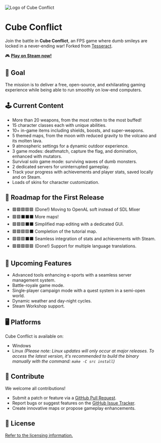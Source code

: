 ![Logo of Cube Conflict](https://static.manakeep.com/photos/2023/11/17/59462wwjix_logo.png) 
# Cube Conflict 

Join the battle in **Cube Conflict**, an FPS game where dumb smileys are locked in a never-ending war! Forked from [Tesseract](http://tesseract.gg).

🎮 **[Play on Steam now!](https://store.steampowered.com/app/1454700/Cube_Conflict/)**

## 🎯 Goal
The mission is to deliver a free, open-source, and exhilarating gaming experience while being able to run smoothly on low-end computers.

## 🕹 Current Content
- More than 20 weapons, from the most rotten to the most buffed!
- 15 character classes each with unique abilities.
- 10+ in-game items including shields, boosts, and super-weapons.
- 5 themed maps, from the moon with reduced gravity to the volcano and its molten lava.
- 9 atmospheric settings for a dynamic outdoor experience.
- 3 game modes: deathmatch, capture the flag, and domination, enhanced with mutators.
- Survival solo game mode: surviving waves of dumb monsters.
- 2 dedicated servers for uninterrupted gameplay.
- Track your progress with achievements and player stats, saved locally and on Steam.
- Loads of skins for character customization.

## 🚧 Roadmap for the First Release
- 🟩🟩🟩🟩🟩 (Done!) Moving to OpenAL soft instead of SDL Mixer
- 🟩🟩⬛⬛⬛ More maps!
- 🟩🟩🟩⬛⬛ Simplified map editing with a dedicated GUI.
- 🟩🟩🟩🟩⬛ Completion of the tutorial map.
- 🟩🟩🟩⬛⬛ Seamless integration of stats and achievements with Steam.
- 🟩🟩🟩🟩🟩 (Done!) Support for multiple language translations.

## 📅 Upcoming Features
- Advanced tools enhancing e-sports with a seamless server management system.
- Battle-royale game mode.
- Single-player campaign mode with a quest system in a semi-open world.
- Dynamic weather and day-night cycles.
- Steam Workshop support.

## 🖥 Platforms
Cube Conflict is available on:
- Windows
- Linux *(Please note: Linux updates will only occur at major releases. To access the latest version, it's recommended to build the binary manually with the command: `make -C src install`)*

## 🤝 Contribute
We welcome all contributions!
- Submit a patch or feature via a [GitHub Pull Request](https://github.com/CubeConflict/Cube-Conflict/pulls).
- Report bugs or suggest features on the [GitHub Issue Tracker](https://github.com/CubeConflict/Cube-Conflict/issues).
- Create innovative maps or propose gameplay enhancements.

## 📜 License
[Refer to the licensing information.](https://github.com/Big-Onche/Cube-Conflict/tree/master/licenses)
